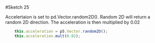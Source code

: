 #Sketch 25

Accelertaion is set to pd.Vector.random2D(). Random 2D will return a random 2D direction. The acceleration is then multiplied by 0.02
```js
    this.acceleration = p5.Vector.random2D();
    this.acceleration.mult(0.02);
```